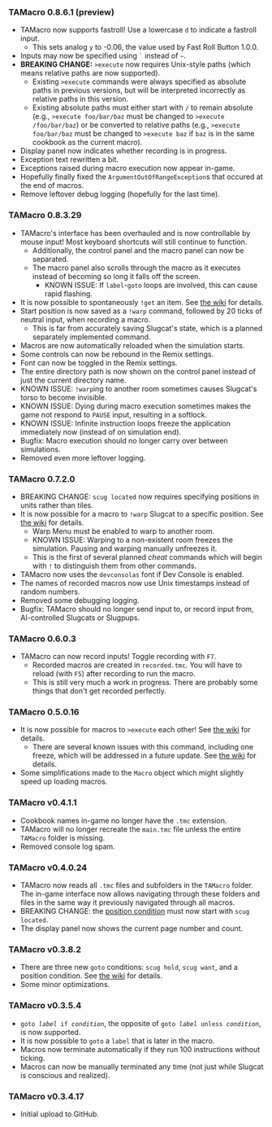 ### TAMacro 0.8.6.1 (preview)

- TAMacro now supports fastroll!  Use a lowercase `d` to indicate a fastroll input.
  - This sets analog `y` to -0.06, the value used by Fast Roll Button 1.0.0.
- Inputs may now be specified using <code>\`</code> instead of `~`.
- **BREAKING CHANGE:** `>execute` now requires Unix-style paths (which means relative paths are now supported).
  - Existing `>execute` commands were always specified as absolute paths in previous versions, but will be interpreted incorrectly as relative paths in this version.
  - Existing absolute paths must either start with `/` to remain absolute (e.g., `>execute foo/bar/baz` must be changed to `>execute /foo/bar/baz`) or be converted to relative paths (e.g., `>execute foo/bar/baz` must be changed to `>execute baz` if `baz` is in the same cookbook as the current macro).
- Display panel now indicates whether recording is in progress.
- Exception text rewritten a bit.
- Exceptions raised during macro execution now appear in-game.
- Hopefully finally fixed the `ArgumentOutOfRangeException`s that occured at the end of macros.
- Remove leftover debug logging (hopefully for the last time).

### TAMacro 0.8.3.29

- TAMacro's interface has been overhauled and is now controllable by mouse input!  Most keyboard shortcuts will still continue to function.
  - Additionally, the control panel and the macro panel can now be separated.
  - The macro panel also scrolls through the macro as it executes instead of becoming so long it falls off the screen.
	- KNOWN ISSUE: If `label`-`goto` loops are involved, this can cause rapid flashing.
- It is now possible to spontaneously `!get` an item.  See [the wiki](https://github.com/alphappy/TAMacro/wiki/Cheat#get) for details.
- Start position is now saved as a `!warp` command, followed by 20 ticks of neutral input, when recording a macro.
  - This is far from accurately saving Slugcat's state, which is a planned separately implemented command.
- Macros are now automatically reloaded when the simulation starts.
- Some controls can now be rebound in the Remix settings.
- Font can now be toggled in the Remix settings.
- The entire directory path is now shown on the control panel instead of just the current directory name.
- KNOWN ISSUE: `!warp`ing to another room sometimes causes Slugcat's torso to become invisible.
- KNOWN ISSUE: Dying during macro execution sometimes makes the game not respond to `PAUSE` input, resulting in a softlock.
- KNOWN ISSUE: Infinite instruction loops freeze the application immediately now (instead of on simulation end).
- Bugfix: Macro execution should no longer carry over between simulations.
- Removed even more leftover logging.

### TAMacro 0.7.2.0

- BREAKING CHANGE: `scug located` now requires specifying positions in units rather than tiles.
- It is now possible for a macro to `!warp` Slugcat to a specific position.  See [the wiki](https://github.com/alphappy/TAMacro/wiki/Cheat#warp) for details.
  - Warp Menu must be enabled to warp to another room.
  - KNOWN ISSUE: Warping to a non-existent room freezes the simulation.  Pausing and warping manually unfreezes it.
  - This is the first of several planned *cheat* commands which will begin with `!` to distinguish them from other commands.
- TAMacro now uses the `devconsolas` font if Dev Console is enabled.
- The names of recorded macros now use Unix timestamps instead of random numbers.
- Removed some debugging logging.
- Bugfix: TAMacro should no longer send input to, or record input from, AI-controlled Slugcats or Slugpups.

### TAMacro 0.6.0.3

- TAMacro can now record inputs!  Toggle recording with `F7`.
  - Recorded macros are created in `recorded.tmc`.  You will have to reload (with `F5`) after recording to run the macro.
  - This is still very much a work in progress.  There are probably some things that don't get recorded perfectly.

### TAMacro 0.5.0.16

- It is now possible for macros to `>execute` each other!  See [the wiki](https://github.com/alphappy/TAMacro/wiki/Command#execute) for details.
  - There are several known issues with this command, including one freeze, which will be addressed in a future update.  See [the wiki](https://github.com/alphappy/TAMacro/wiki/Known-issues) for details.
- Some simplifications made to the `Macro` object which might slightly speed up loading macros.

### TAMacro v0.4.1.1

- Cookbook names in-game no longer have the `.tmc` extension.
- TAMacro will no longer recreate the `main.tmc` file unless the entire `TAMacro` folder is missing.
- Removed console log spam.

### TAMacro v0.4.0.24

- TAMacro now reads all `.tmc` files and subfolders in the `TAMacro` folder.  The in-game interface now allows navigating through these folders and files in the same way it previously navigated through all macros.
- BREAKING CHANGE: the [position condition](https://github.com/alphappy/TAMacro/wiki/Condition#scug-located) must now start with `scug located`.
- The display panel now shows the current page number and count.

### TAMacro v0.3.8.2

- There are three new <code>goto</code> conditions: `scug hold`, `scug want`, and a position condition.  See [the wiki](https://github.com/alphappy/TAMacro/wiki/Condition) for details.
- Some minor optimizations.

### TAMacro v0.3.5.4

- <code>goto *label* if *condition*</code>, the opposite of <code>goto *label* unless *condition*</code>, is now supported.
- It is now possible to <code>goto</code> a <code>label</code> that is later in the macro.
- Macros now terminate automatically if they run 100 instructions without ticking.
- Macros can now be manually terminated any time (not just while Slugcat is conscious and realized).

### TAMacro v0.3.4.17

- Initial upload to GitHub.
